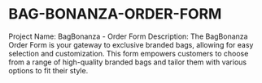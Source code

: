 # BAG-BONANZA-ORDER-FORM
Project Name: BagBonanza - Order Form  Description: The BagBonanza Order Form is your gateway to exclusive branded bags, allowing for easy selection and customization. This form empowers customers to choose from a range of high-quality branded bags and tailor them with various options to fit their style.
